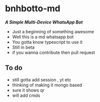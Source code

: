 # bnhbotto-md

***A Simple Multi-Device WhatsApp Bot***
- Just a beginning of something awesome
- Well this is a md whatsapp bot
- You gotta know typescript to use it
- Still in beta
- if you wanna contribute then pull request

## To do
- still gotta add session , yt etc 
- thinking of making it mongo based
- sure it shows qr
- will add cmds

